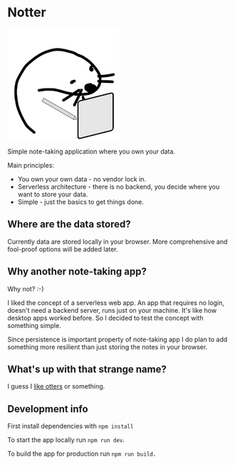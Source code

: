 # Notter

<img src="logo.png" height="250px" alt="hand-drawn realistic image of otter taking notes"/>

Simple note-taking application where you own your data.

Main principles:

- You own your own data - no vendor lock in.
- Serverless architecture - there is no backend, you decide where you want to store your data.
- Simple - just the basics to get things done.

## Where are the data stored?

Currently data are stored locally in your browser. More comprehensive and fool-proof options will be added later.

## Why another note-taking app?

Why not? :-)

I liked the concept of a serverless web app. An app that requires no login, doesn't need a backend
server, runs just on your machine. It's like how desktop apps worked before. So I decided to test
the concept with something simple.

Since persistence is important property of note-taking app I do plan to add something more resilient
than just storing the notes in your browser.

## What's up with that strange name?

I guess I [like otters](https://github.com/Coffei/monitor_otter) or something.

## Development info

First install dependencies with `npm install`

To start the app locally run `npm run dev`.

To build the app for production run `npm run build.`
